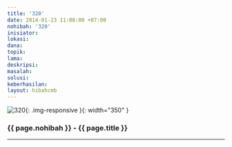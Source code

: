 ```yaml
---
title: '320'
date: 2014-01-23 11:08:00 +07:00
nohibah: '320'
inisiator: 
lokasi: 
dana: 
topik: 
lama: 
deskripsi: 
masalah: 
solusi: 
keberhasilan: 
layout: hibahcmb
---
```


![320](/static/img/hibahcmb/320.png){: .img-responsive }{: width="350" }

### {{ page.nohibah }} - {{ page.title }}

---
